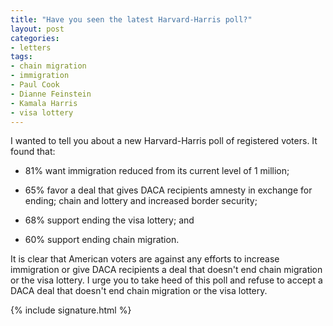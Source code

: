 ```yaml
---
title: "Have you seen the latest Harvard-Harris poll?"
layout: post
categories:
- letters
tags:
- chain migration
- immigration
- Paul Cook
- Dianne Feinstein
- Kamala Harris
- visa lottery
---
```


I wanted to tell you about a new Harvard-Harris poll of registered voters. It found that:

- 81% want immigration reduced from its current level of 1 million;

- 65% favor a deal that gives DACA recipients amnesty in exchange for ending; chain and lottery and increased border security;

- 68% support ending the visa lottery; and

- 60% support ending chain migration.

It is clear that American voters are against any efforts to increase immigration or give DACA recipients a deal that doesn't end chain migration or the visa lottery. I urge you to take heed of this poll and refuse to accept a DACA deal that doesn't end chain migration or the visa lottery.

{% include signature.html %}
